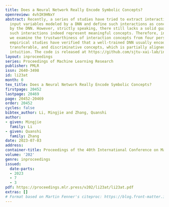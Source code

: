 ```yaml
---
title: Does a Neural Network Really Encode Symbolic Concepts?
openreview: 4vhIK9HNxY
abstract: Recently, a series of studies have tried to extract interactions between
  input variables modeled by a DNN and define such interactions as concepts encoded
  by the DNN. However, strictly speaking, there still lacks a solid guarantee whether
  such interactions indeed represent meaningful concepts. Therefore, in this paper,
  we examine the trustworthiness of interaction concepts from four perspectives. Extensive
  empirical studies have verified that a well-trained DNN usually encodes sparse,
  transferable, and discriminative concepts, which is partially aligned with human
  intuition. The code is released at https://github.com/sjtu-xai-lab/interaction-concept.
layout: inproceedings
series: Proceedings of Machine Learning Research
publisher: PMLR
issn: 2640-3498
id: li23at
month: 0
tex_title: Does a Neural Network Really Encode Symbolic Concepts?
firstpage: 20452
lastpage: 20469
page: 20452-20469
order: 20452
cycles: false
bibtex_author: Li, Mingjie and Zhang, Quanshi
author:
- given: Mingjie
  family: Li
- given: Quanshi
  family: Zhang
date: 2023-07-03
address: 
container-title: Proceedings of the 40th International Conference on Machine Learning
volume: '202'
genre: inproceedings
issued:
  date-parts:
  - 2023
  - 7
  - 3
pdf: https://proceedings.mlr.press/v202/li23at/li23at.pdf
extras: []
# Format based on Martin Fenner's citeproc: https://blog.front-matter.io/posts/citeproc-yaml-for-bibliographies/
---
```

